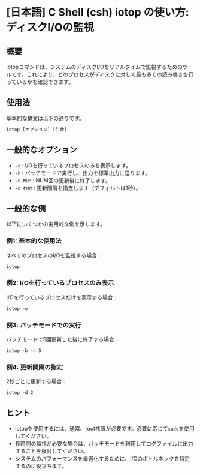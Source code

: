 # [日本語] C Shell (csh) iotop の使い方: ディスクI/Oの監視

## 概要
iotopコマンドは、システムのディスクI/Oをリアルタイムで監視するためのツールです。これにより、どのプロセスがディスクに対して最も多くの読み書きを行っているかを確認できます。

## 使用法
基本的な構文は以下の通りです。

```csh
iotop [オプション] [引数]
```

## 一般的なオプション
- `-o` : I/Oを行っているプロセスのみを表示します。
- `-b` : バッチモードで実行し、出力を標準出力に送ります。
- `-n NUM` : NUM回の更新後に終了します。
- `-d 秒数` : 更新間隔を指定します（デフォルトは1秒）。

## 一般的な例
以下にいくつかの実用的な例を示します。

### 例1: 基本的な使用法
すべてのプロセスのI/Oを監視する場合：
```csh
iotop
```

### 例2: I/Oを行っているプロセスのみ表示
I/Oを行っているプロセスだけを表示する場合：
```csh
iotop -o
```

### 例3: バッチモードでの実行
バッチモードで5回更新した後に終了する場合：
```csh
iotop -b -n 5
```

### 例4: 更新間隔の指定
2秒ごとに更新する場合：
```csh
iotop -d 2
```

## ヒント
- iotopを使用するには、通常、root権限が必要です。必要に応じて`sudo`を使用してください。
- 長時間の監視が必要な場合は、バッチモードを利用してログファイルに出力することを検討してください。
- システムのパフォーマンスを最適化するために、I/Oのボトルネックを特定するのに役立ちます。